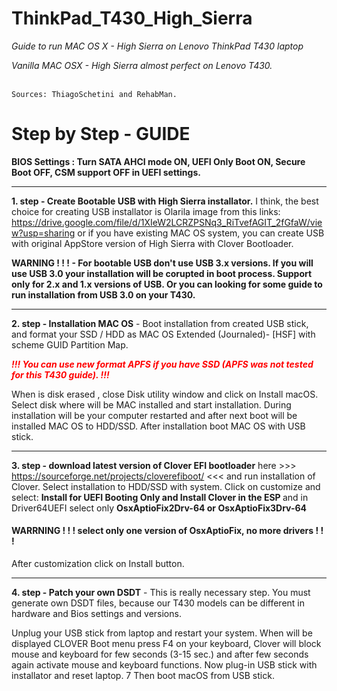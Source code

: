 # ThinkPad_T430_High_Sierra
<i>Guide to run MAC OS X - High Sierra on Lenovo ThinkPad T430 laptop

Vanilla MAC OSX - High Sierra almost perfect on Lenovo T430.</i>
<br><br>

<code>Sources: ThiagoSchetini and RehabMan.</code>


<h1>Step by Step - GUIDE</h1>

<b>BIOS Settings : Turn SATA AHCI mode ON, UEFI Only Boot ON, Secure Boot OFF, CSM support OFF in UEFI settings. </b><hr>

<b>1. step - Create Bootable USB with High Sierra installator.</b> I think, the best choice for  creating USB installator is Olarila image from this links: https://drive.google.com/file/d/1XIeW2LCRZPSNq3_RiTvefAGIT_2fGfaW/view?usp=sharing
or if you have existing MAC OS system, you can create USB with original AppStore version of High Sierra with  Clover Bootloader. 

<b>WARNING ! ! ! - For bootable USB don't use USB 3.x versions.  If you will use USB 3.0 your  installation will be corupted in boot process. Support only for 2.x and  1.x versions of USB. Or you can looking for some guide to run installation from USB 3.0 on your T430.</b>

<hr>

<b>2. step - Installation MAC OS</b> - Boot installation from created USB stick, and format your SSD / HDD  as MAC OS Extended (Journaled)- [HSF] with scheme GUID Partition Map. 

<font color="red"><b><i>!!! You can use new format APFS if you have SSD (APFS was not tested for this T430 guide). !!!</i></b></font>

When is disk erased , close Disk utility window and click on Install macOS. Select disk where will be MAC installed and start            installation.  During installation will be your computer restarted and after next boot will be installed MAC OS to HDD/SSD. After          installation boot MAC OS with USB stick. 


<hr>

<b>3. step - download latest version of Clover EFI bootloader</b> here >>> https://sourceforge.net/projects/cloverefiboot/  <<< and run installation of Clover. Select installation to HDD/SSD with system. 
Click on customize and select:  <b>Install for UEFI Booting Only and Install Clover in the ESP </b> and in Driver64UEFI select only <b>OsxAptioFix2Drv-64 or OsxAptioFix3Drv-64</b> 
<h4>WARRNING ! ! ! select only one version of OsxAptioFix, no more drivers ! ! !</h4>
After customization click on Install button. 
<hr>

<b>4. step - Patch your own DSDT</b> - This is really necessary step. You must generate own DSDT files, because our T430 models can be different in hardware and Bios settings and versions. 

Unplug your USB stick from laptop and restart your system. 
When will be displayed CLOVER Boot menu press F4 on your keyboard, Clover will block mouse and keyboard for few seconds (3-15 sec.) and after few seconds again activate mouse and keyboard functions. Now plug-in USB stick with installator and reset laptop. 7
Then boot macOS from USB stick.




  
